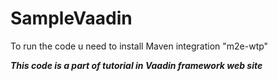 # SampleVaadin  

To run the code u need to install Maven integration "m2e-wtp"  
  
  ***This code is a part of tutorial in Vaadin framework web site***  
